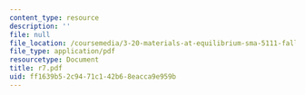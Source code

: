 ```yaml
---
content_type: resource
description: ''
file: null
file_location: /coursemedia/3-20-materials-at-equilibrium-sma-5111-fall-2003/ff1639b52c9471c142b68eacca9e959b_r7.pdf
file_type: application/pdf
resourcetype: Document
title: r7.pdf
uid: ff1639b5-2c94-71c1-42b6-8eacca9e959b
---
```

